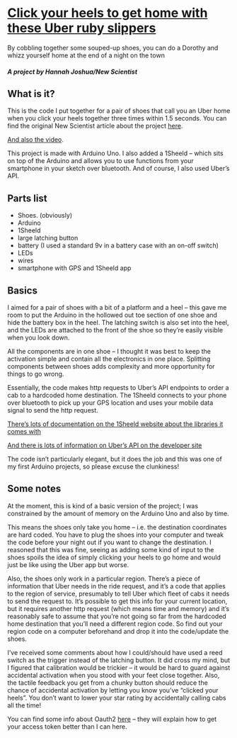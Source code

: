 # [Click your heels to get home with these Uber ruby slippers](https://www.newscientist.com/article/mg23431273-000-do-try-this-at-home/)

By cobbling together some souped-up shoes, you can do a Dorothy and whizz yourself home at the end of a night on the town
##### A project by Hannah Joshua/New Scientist

## What is it?


This is the code I put together for a pair of shoes that call you an Uber home when you click your heels together three times within 1.5 seconds. You can find the original New Scientist article about the project [here](https://www.newscientist.com/article/mg23431273-000-do-try-this-at-home/).

[And also the video](https://www.facebook.com/newscientist/videos/10155699998299589/).

This project is made with Arduino Uno. I also added a 1Sheeld – which sits on top of the Arduino and allows you to use functions from your smartphone in your sketch over bluetooth. And of course, I also used Uber’s API.

## Parts list


- Shoes. (obviously)
- Arduino
- 1Sheeld
- large latching button
- battery (I used a standard 9v in a battery case with an on-off switch)
- LEDs
- wires
- smartphone with GPS and 1Sheeld app

## Basics


I aimed for a pair of shoes with a bit of a platform and a heel – this gave me room to put the Arduino in the hollowed out toe section of one shoe and hide the battery box in the heel. The latching switch is also set into the heel, and the LEDs are attached to the front of the shoe so they’re easily visible when you look down.

All the components are in one shoe – I thought it was best to keep the activation simple and contain all the electronics in one place. Splitting components between shoes adds complexity and more opportunity for things to go wrong.

Essentially, the code makes http requests to Uber’s API endpoints to order a cab to a hardcoded home destination. The 1Sheeld connects to your phone over bluetooth to pick up your GPS location and uses your mobile data signal to send the http request. 

[There’s lots of documentation on the 1Sheeld website about the libraries it comes with](https://1sheeld.com/)

[And there is lots of information on Uber’s API on the developer site](https://developer.uber.com/)

The code isn’t particularly elegant, but it does the job and this was one of my first Arduino projects, so please excuse the clunkiness! 

## Some notes


At the moment, this is kind of a basic version of the project; I was constrained by the amount of memory on the Arduino Uno and also by time. 

This means the shoes only take you home – i.e. the destination coordinates are hard coded. You have to plug the shoes into your computer and tweak the code before your night out if you want to change the destination. I reasoned that this was fine, seeing as adding some kind of input to the shoes spoils the idea of simply clicking your heels to go home and would just be like using the Uber app but worse.

Also, the shoes only work in a particular region. There’s a piece of information that Uber needs in the ride request, and it’s a code that applies to the region of service, presumably to tell Uber which fleet of cabs it needs to send the request to. It’s possible to get this info for your current location, but it requires another http request (which means time and memory) and it’s reasonably safe to assume that you’re not going so far from the hardcoded home destination that you’ll need a different region code. So find out your region code on a computer beforehand and drop it into the code/update the shoes.

I’ve received some comments about how I could/should have used a reed switch as the trigger instead of the latching button. It did cross my mind, but I figured that calibration would be trickier – it would be hard to guard against accidental activation when you stood with your feet close together. Also, the tactile feedback you get from a chunky button should reduce the chance of accidental activation by letting you know you’ve “clicked your heels”. You don’t want to lower your star rating by accidentally calling cabs all the time!

You can find some info about Oauth2 [here](https://aaronparecki.com/oauth-2-simplified/) – they will explain how to get your access token better than I can here. 